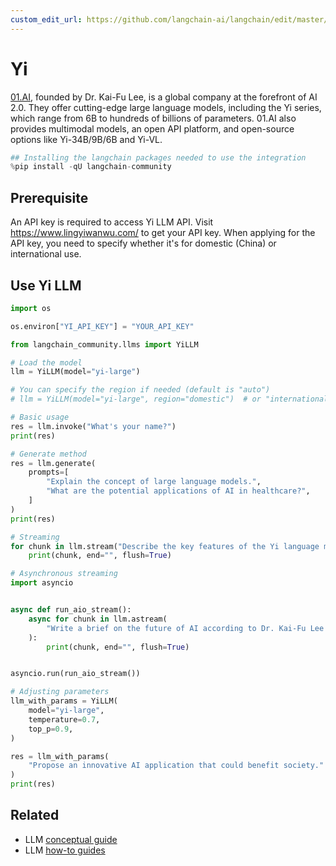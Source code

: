 ```yaml
---
custom_edit_url: https://github.com/langchain-ai/langchain/edit/master/docs/docs/integrations/llms/yi.ipynb
---
```

# Yi
[01.AI](https://www.lingyiwanwu.com/en), founded by Dr. Kai-Fu Lee, is a global company at the forefront of AI 2.0. They offer cutting-edge large language models, including the Yi series, which range from 6B to hundreds of billions of parameters. 01.AI also provides multimodal models, an open API platform, and open-source options like Yi-34B/9B/6B and Yi-VL.


```python
## Installing the langchain packages needed to use the integration
%pip install -qU langchain-community
```

## Prerequisite
An API key is required to access Yi LLM API. Visit https://www.lingyiwanwu.com/ to get your API key. When applying for the API key, you need to specify whether it's for domestic (China) or international use.

## Use Yi LLM


```python
import os

os.environ["YI_API_KEY"] = "YOUR_API_KEY"

from langchain_community.llms import YiLLM

# Load the model
llm = YiLLM(model="yi-large")

# You can specify the region if needed (default is "auto")
# llm = YiLLM(model="yi-large", region="domestic")  # or "international"

# Basic usage
res = llm.invoke("What's your name?")
print(res)
```


```python
# Generate method
res = llm.generate(
    prompts=[
        "Explain the concept of large language models.",
        "What are the potential applications of AI in healthcare?",
    ]
)
print(res)
```


```python
# Streaming
for chunk in llm.stream("Describe the key features of the Yi language model series."):
    print(chunk, end="", flush=True)
```


```python
# Asynchronous streaming
import asyncio


async def run_aio_stream():
    async for chunk in llm.astream(
        "Write a brief on the future of AI according to Dr. Kai-Fu Lee's vision."
    ):
        print(chunk, end="", flush=True)


asyncio.run(run_aio_stream())
```


```python
# Adjusting parameters
llm_with_params = YiLLM(
    model="yi-large",
    temperature=0.7,
    top_p=0.9,
)

res = llm_with_params(
    "Propose an innovative AI application that could benefit society."
)
print(res)
```


## Related

- LLM [conceptual guide](/docs/concepts/#llms)
- LLM [how-to guides](/docs/how_to/#llms)

